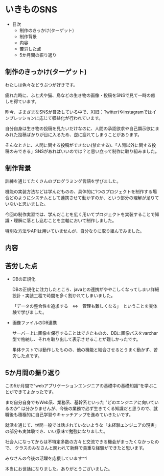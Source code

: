 # いきものSNS

- 目次
  - 制作のきっかけ(ターゲット)
  - 制作背景
  - 内容
  - 苦労した点
  - 5か月間の振り返り  

  

## 制作のきっかけ(ターゲット)
  わたしは色々などうぶつが好きです。
  
  疲れた時に、ふと犬や猫、鳥などの生き物の画像・投稿をSNSで見て一時の癒しを得ています。

  昨今、さまざまなSNSが普及している中で、X(旧：Twitter)やinstagramではインプレッションに応じて収益化が行われています。
  
  自分自身は生き物の投稿を見たいだけなのに、人間の承認欲求や自己顕示欲にまみれた投稿ばかりが目に入るため、逆に疲れてしまうことがあります。

  そんなときに、人間に関する投稿ができない(禁止する)、「人間以外に関する投稿のみできる」SNSがあればいいのでは？と思い立って制作に取り組みました。 



## 制作背景
  訓練を通じてたくさんのプログラミング言語を学びました。
  
  機能の実装方法などは学んだものの、具体的に1つのプロジェクトを制作する場合どのようにシステムとして連携させて動かすのか、という部分の理解が足りていないと思いました。

  今回の制作実習では、学んだことを広く用いてプロジェクトを実装することで知識・理解に落とし込むことを主軸において制作しました。
  
  特別な方法やAPIは用いていませんが、自分なりに取り組んでみました。



## 内容




## 苦労した点
  
  - DBの正規化

    DBの正規化に注力したところ、javaとの連携がややこしくなってしまい詳細設計・実装工程で時間を多く割かれてしまいました。

    「データの整合性を追求する　⇔　管理も難しくなる」　ということを実体験で学びました。  

  
  - 画像ファイルのDB連携

    サーバー上に画像を保存することはできたものの、DBに画像パスをvarchar型で格納し、それを取り出して表示させることが難しかったです。

    単体テストでは動作したものの、他の機能と結合させるとうまく動かず、苦労した点です。


##  5か月間の振り返り
  
  この5か月間で"webアプリケーションエンジニアの基礎中の基礎知識"を学ぶことができてよかったです。
  
  まだ自分自身でもWeb系、業務系、基幹系といった "どのエンジニアに向いているのか" は分かりませんが、今後の業務で必ず生きてくる知識だと思うので、就職後も積極的に自己学習やキャッチアップを進めていきたいです。
  
  就活を通じて、世間一般では話されていないような「未経験エンジニアの現実」の部分も実体験でき、いい意味で勉強になりました。
  

  
  社会人になってからは不特定多数の方々と交流できる機会がまったくなかったので、
  クラスのみなさんと関われて新鮮で貴重な経験ができたと思います。

  みなさんの今後の活躍を応援しています^^!
  
  本当にお世話になりました。ありがとうございました。

  
